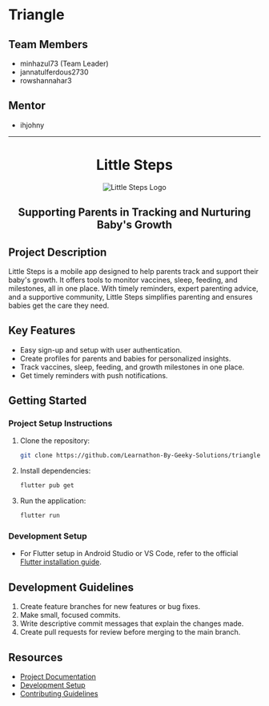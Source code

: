 
# Triangle

## Team Members
- minhazul73 (Team Leader)
- jannatulferdous2730
- rowshannahar3

## Mentor
- ihjohny

---

[//]: # (<center><h1>Little Steps <img src="assets/img.png" alt="Project Logo" style="vertical-align: middle; width: 50px;"/></h1></center>)

<h1 align="center"  style="vertical-align: middle;" >
   Little Steps
 </h1>

<div align="center">

![Little Steps Logo](https://raw.githubusercontent.com/Learnathon-By-Geeky-Solutions/triangle/feature/auth/assets/images/app_logo.png)

<h2>Supporting Parents in Tracking and Nurturing Baby's Growth</h2>
</div>

## Project Description
Little Steps is a mobile app designed to help parents track and support their baby's growth. It offers tools to monitor vaccines, sleep, feeding, and milestones, all in one place. With timely reminders, expert parenting advice, and a supportive community, Little Steps simplifies parenting and ensures babies get the care they need.

## Key Features
- Easy sign-up and setup with user authentication.
- Create profiles for parents and babies for personalized insights.
- Track vaccines, sleep, feeding, and growth milestones in one place.
- Get timely reminders with push notifications.

[//]: # (## Side Features)

[//]: # (- Light and dark mode for user interface personalization.)

[//]: # (- Engaging user experience with animations.)

[//]: # (- Offline access to data for uninterrupted usage.)

[//]: # (- Multi-device synchronization via Firebase.)

## Getting Started
### Project Setup Instructions
1. Clone the repository:
   ```bash
   git clone https://github.com/Learnathon-By-Geeky-Solutions/triangle.git
   ```
2. Install dependencies:
   ```bash
   flutter pub get
3. Run the application:
   ```bash
   flutter run
   ```

### Development Setup
- For Flutter setup in Android Studio or VS Code, refer to the official [Flutter installation guide](https://flutter.dev/docs/get-started/install).

## Development Guidelines
1. Create feature branches for new features or bug fixes.
2. Make small, focused commits.
3. Write descriptive commit messages that explain the changes made.
4. Create pull requests for review before merging to the main branch.

## Resources
- [Project Documentation](docs/)
- [Development Setup](docs/setup.md)
- [Contributing Guidelines](CONTRIBUTING.md)
